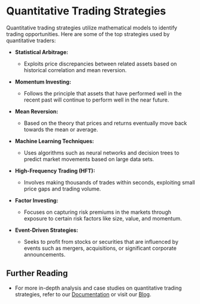 # Quantitative Trading Strategies

Quantitative trading strategies utilize mathematical models to identify trading opportunities. Here are some of the top strategies used by quantitative traders:

- **Statistical Arbitrage:**
  - Exploits price discrepancies between related assets based on historical correlation and mean reversion.
  
- **Momentum Investing:**
  - Follows the principle that assets that have performed well in the recent past will continue to perform well in the near future.

- **Mean Reversion:**
  - Based on the theory that prices and returns eventually move back towards the mean or average.

- **Machine Learning Techniques:**
  - Uses algorithms such as neural networks and decision trees to predict market movements based on large data sets.

- **High-Frequency Trading (HFT):**
  - Involves making thousands of trades within seconds, exploiting small price gaps and trading volume.

- **Factor Investing:**
  - Focuses on capturing risk premiums in the markets through exposure to certain risk factors like size, value, and momentum.

- **Event-Driven Strategies:**
  - Seeks to profit from stocks or securities that are influenced by events such as mergers, acquisitions, or significant corporate announcements.

## Further Reading

- For more in-depth analysis and case studies on quantitative trading strategies, refer to our [Documentation](../doc/documentation.md) or visit our [Blog](../blog/blog.md).
